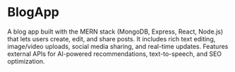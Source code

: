 # BlogApp
A blog app built with the MERN stack (MongoDB, Express, React, Node.js) that lets users create, edit, and share posts. It includes rich text editing, image/video uploads, social media sharing, and real-time updates. Features external APIs for AI-powered recommendations, text-to-speech, and SEO optimization.
